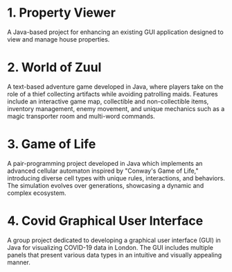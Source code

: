 # **1. Property Viewer**
A Java-based project for enhancing an existing GUI application designed to view and manage house properties.

# **2. World of Zuul**
A text-based adventure game developed in Java, where players take on the role of a thief collecting artifacts
while avoiding patrolling maids. Features include an interactive game map, collectible and non-collectible items, 
inventory management, enemy movement, and unique mechanics such as a magic transporter room and multi-word commands.

# **3. Game of Life**
A pair-programming project developed in Java which implements an advanced cellular automaton inspired by "Conway's Game of Life," 
introducing diverse cell types with unique rules, interactions, and behaviors. The simulation evolves over generations, showcasing 
a dynamic and complex ecosystem.

# **4. Covid Graphical User Interface**
A group project dedicated to developing a graphical user interface (GUI) in Java for visualizing COVID-19 data in London. 
The GUI includes multiple panels that present various data types in an intuitive and visually appealing manner.
